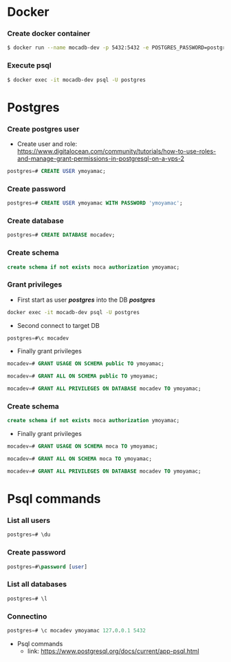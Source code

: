 # Docker

### Create docker container
```bash
$ docker run --name mocadb-dev -p 5432:5432 -e POSTGRES_PASSWORD=postgres -d postgres
```
### Execute psql
```bash
$ docker exec -it mocadb-dev psql -U postgres  
```

# Postgres

### Create postgres user

* Create user and role: https://www.digitalocean.com/community/tutorials/how-to-use-roles-and-manage-grant-permissions-in-postgresql-on-a-vps-2

```sql
postgres=# CREATE USER ymoyamac;
```
### Create password
```sql
postgres=# CREATE USER ymoyamac WITH PASSWORD 'ymoyamac';
```
### Create database
```sql
postgres=# CREATE DATABASE mocadev;
```

### Create schema

```sql
create schema if not exists moca authorization ymoyamac;
```

### Grant privileges

* First start as user ***postgres*** into the DB ***postgres***
```bash
docker exec -it mocadb-dev psql -U postgres
```
* Second connect to target DB
```sql
postgres=#\c mocadev
```
* Finally grant privileges
```sql
mocadev=# GRANT USAGE ON SCHEMA public TO ymoyamac;
```
```sql
mocadev=# GRANT ALL ON SCHEMA public TO ymoyamac;
```
```sql
mocadev=# GRANT ALL PRIVILEGES ON DATABASE mocadev TO ymoyamac;
```

### Create schema

```sql
create schema if not exists moca authorization ymoyamac;
```

* Finally grant privileges
```sql
mocadev=# GRANT USAGE ON SCHEMA moca TO ymoyamac;
```
```sql
mocadev=# GRANT ALL ON SCHEMA moca TO ymoyamac;
```
```sql
mocadev=# GRANT ALL PRIVILEGES ON DATABASE mocadev TO ymoyamac;
```

# Psql commands

### List all users
```sql
postgres=# \du
```
### Create password
```sql
postgres=#\password [user]
```
### List all databases
```sql
postgres=# \l
```
### Connectino
```sql
postgres=# \c mocadev ymoyamac 127.0.0.1 5432
```

* Psql commands
    - link: https://www.postgresql.org/docs/current/app-psql.html
